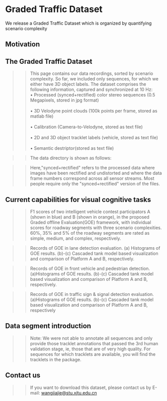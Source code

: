 # Graded Traffic Dataset
We release a Graded Traffic Dataset which is organized by quantifying scenario complexity
## Motivation

## The Graded Traffic Dataset
>>This page contains our data recordings, sorted by scenario complexity. So far, we included only sequences, for which we either have 3D object labels. The dataset comprises the following information, captured and synchronized at 10 Hz:
<br>•	Processed (synced+rectified) color stereo sequences (0.5 Megapixels, stored in jpg format)\
<br>•	3D Velodyne point clouds (100k points per frame, stored as matlab file)\
<br>•	Calibration (Camera-to-Velodyne, stored as text file)\
<br>•	2D and 3D object tracklet labels (vehicle, stored as text file)\
<br>•	Semantic destriptor(stored as text file)

>>The data directory is shown as follows:
 
>>Here,"synced+rectified" refers to the processed data where images have been rectified and undistorted and where the data frame numbers correspond across all sensor streams. Most people require only the "synced+rectified" version of the files.
## Current capabilities for visual cognitive tasks
 
>>F1 scores of two intelligent vehicle contest participators A (shown in blue) and B (shown in orange), in the proposed Graded offline Evaluation(GOE) framework, with individual scores for roadway segments with three scenario complexities. 60%, 35% and 5% of the roadway segments are rated as simple, medium, and complex, respectively.
 
>>Records of GOE in lane detection evaluation. (a) Histograms of GOE results. (b)-(c) Cascaded tank model based visualization and comparison of Platform A and B, respectively.
 
>>Records of GOE in front vehicle and pedestrian detection. (a)Histograms of GOE results. (b)-(c) Cascaded tank model based visualization and comparison of Platform A and B, respectively.
 
>>Records of GOE in traffic sign & signal detection evaluation. (a)Histograms of GOE results. (b)-(c) Cascaded tank model based visualization and comparison of Platform A and B, respectively

## Data segment introduction


>>Note: We were not able to annotate all sequences and only provide those tracklet annotations that passed the 3rd human validation stage, ie, those that are of very high quality. For sequences for which tracklets are available, you will find the tracklets in the package. 

## Contact us
>>If you want to download this dataset, please contact us by E-mail: wangjiajie@stu.xjtu.edu.cn
